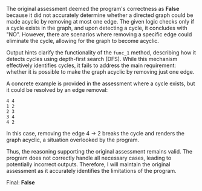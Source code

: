 The original assessment deemed the program's correctness as **False** because it did not accurately determine whether a directed graph could be made acyclic by removing at most one edge. The given logic checks only if a cycle exists in the graph, and upon detecting a cycle, it concludes with "NO". However, there are scenarios where removing a specific edge could eliminate the cycle, allowing for the graph to become acyclic.

Output hints clarify the functionality of the `func_1` method, describing how it detects cycles using depth-first search (DFS). While this mechanism effectively identifies cycles, it fails to address the main requirement: whether it is possible to make the graph acyclic by removing just one edge.

A concrete example is provided in the assessment where a cycle exists, but it could be resolved by an edge removal:

```
4 4
1 2
2 3
3 4
4 2
```
In this case, removing the edge 4 → 2 breaks the cycle and renders the graph acyclic, a situation overlooked by the program.

Thus, the reasoning supporting the original assessment remains valid. The program does not correctly handle all necessary cases, leading to potentially incorrect outputs. Therefore, I will maintain the original assessment as it accurately identifies the limitations of the program.

Final: **False**